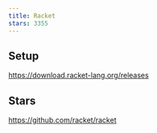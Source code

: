 ```yaml
---
title: Racket
stars: 3355
---
```


## Setup

<https://download.racket-lang.org/releases>

## Stars

<https://github.com/racket/racket>
